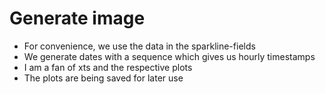 # Generate image
* For convenience, we use the data in the sparkline-fields
* We generate dates with a sequence which gives us hourly timestamps
* I am a fan of xts and the respective plots
* The plots are being saved for later use 